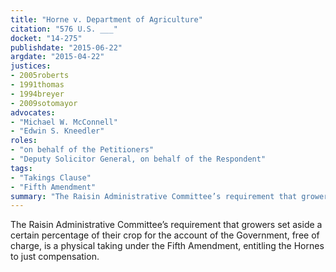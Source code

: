 ```yaml
---
title: "Horne v. Department of Agriculture"
citation: "576 U.S. ___"
docket: "14-275"
publishdate: "2015-06-22"
argdate: "2015-04-22"
justices:
- 2005roberts
- 1991thomas
- 1994breyer
- 2009sotomayor
advocates:
- "Michael W. McConnell"
- "Edwin S. Kneedler"
roles:
- "on behalf of the Petitioners"
- "Deputy Solicitor General, on behalf of the Respondent"
tags:
- "Takings Clause"
- "Fifth Amendment"
summary: "The Raisin Administrative Committee’s requirement that growers set aside a certain percentage of their crop for the account of the Government, free of charge, is a physical taking under the Fifth Amendment, entitling the Hornes to just compensation."
---
```

The Raisin Administrative Committee’s requirement that growers set aside a certain percentage of their crop for the account of the Government, free of charge, is a physical taking under the Fifth Amendment, entitling the Hornes to just compensation.

